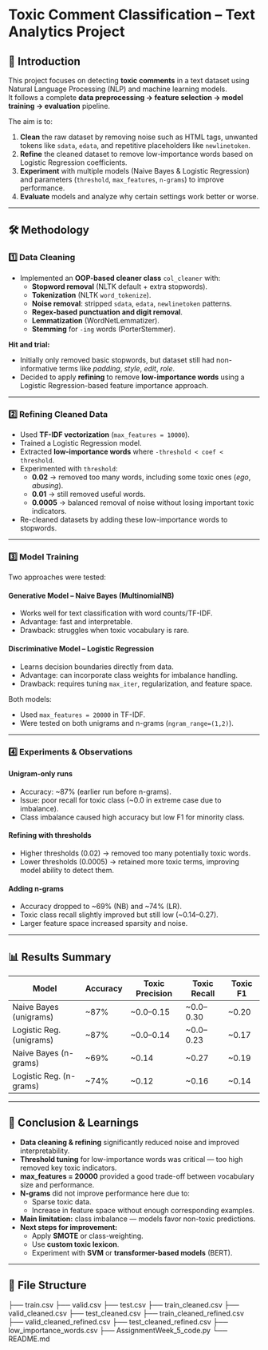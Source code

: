# Toxic Comment Classification – Text Analytics Project

## 📌 Introduction
This project focuses on detecting **toxic comments** in a text dataset using Natural Language Processing (NLP) and machine learning models.  
It follows a complete **data preprocessing → feature selection → model training → evaluation** pipeline.

The aim is to:
1. **Clean** the raw dataset by removing noise such as HTML tags, unwanted tokens like `sdata`, `edata`, and repetitive placeholders like `newlinetoken`.
2. **Refine** the cleaned dataset to remove low-importance words based on Logistic Regression coefficients.
3. **Experiment** with multiple models (Naive Bayes & Logistic Regression) and parameters (`threshold`, `max_features`, `n-grams`) to improve performance.
4. **Evaluate** models and analyze why certain settings work better or worse.

---

## 🛠 Methodology

### 1️⃣ Data Cleaning
- Implemented an **OOP-based cleaner class** `col_cleaner` with:
  - **Stopword removal** (NLTK default + extra stopwords).
  - **Tokenization** (NLTK `word_tokenize`).
  - **Noise removal**: stripped `sdata`, `edata`, `newlinetoken` patterns.
  - **Regex-based punctuation and digit removal**.
  - **Lemmatization** (WordNetLemmatizer).
  - **Stemming** for `-ing` words (PorterStemmer).

**Hit and trial:**  
- Initially only removed basic stopwords, but dataset still had non-informative terms like *padding*, *style*, *edit*, *role*.  
- Decided to apply **refining** to remove **low-importance words** using a Logistic Regression-based feature importance approach.

---

### 2️⃣ Refining Cleaned Data
- Used **TF-IDF vectorization** (`max_features = 10000`).
- Trained a Logistic Regression model.
- Extracted **low-importance words** where `-threshold < coef < threshold`.
- Experimented with `threshold`:
  - **0.02** → removed too many words, including some toxic ones (*ego*, *abusing*).
  - **0.01** → still removed useful words.
  - **0.0005** → balanced removal of noise without losing important toxic indicators.
- Re-cleaned datasets by adding these low-importance words to stopwords.

---

### 3️⃣ Model Training
Two approaches were tested:

#### **Generative Model – Naive Bayes (MultinomialNB)**
- Works well for text classification with word counts/TF-IDF.
- Advantage: fast and interpretable.
- Drawback: struggles when toxic vocabulary is rare.

#### **Discriminative Model – Logistic Regression**
- Learns decision boundaries directly from data.
- Advantage: can incorporate class weights for imbalance handling.
- Drawback: requires tuning `max_iter`, regularization, and feature space.

Both models:
- Used `max_features = 20000` in TF-IDF.
- Were tested on both unigrams and n-grams (`ngram_range=(1,2)`).

---

### 4️⃣ Experiments & Observations

#### **Unigram-only runs**
- Accuracy: ~87% (earlier run before n-grams).
- Issue: poor recall for toxic class (~0.0 in extreme case due to imbalance).
- Class imbalance caused high accuracy but low F1 for minority class.

#### **Refining with thresholds**
- Higher thresholds (0.02) → removed too many potentially toxic words.
- Lower thresholds (0.0005) → retained more toxic terms, improving model ability to detect them.

#### **Adding n-grams**
- Accuracy dropped to ~69% (NB) and ~74% (LR).
- Toxic class recall slightly improved but still low (~0.14–0.27).
- Larger feature space increased sparsity and noise.

---

## 📊 Results Summary

| Model                 | Accuracy | Toxic Precision | Toxic Recall | Toxic F1 |
|----------------------|----------|-----------------|--------------|----------|
| Naive Bayes (unigrams) | ~87%     | ~0.0–0.15       | ~0.0–0.30    | ~0.20    |
| Logistic Reg. (unigrams) | ~87%  | ~0.0–0.14       | ~0.0–0.23    | ~0.17    |
| Naive Bayes (n-grams) | ~69%     | ~0.14           | ~0.27        | ~0.19    |
| Logistic Reg. (n-grams) | ~74%  | ~0.12           | ~0.16        | ~0.14    |

---

## 📌 Conclusion & Learnings
- **Data cleaning & refining** significantly reduced noise and improved interpretability.
- **Threshold tuning** for low-importance words was critical — too high removed key toxic indicators.
- **max_features = 20000** provided a good trade-off between vocabulary size and performance.
- **N-grams** did not improve performance here due to:
  - Sparse toxic data.
  - Increase in feature space without enough corresponding examples.
- **Main limitation:** class imbalance — models favor non-toxic predictions.
- **Next steps for improvement:**
  - Apply **SMOTE** or class-weighting.
  - Use **custom toxic lexicon**.
  - Experiment with **SVM** or **transformer-based models** (BERT).

---

## 📂 File Structure
├── train.csv
├── valid.csv
├── test.csv
├── train_cleaned.csv
├── valid_cleaned.csv
├── test_cleaned.csv
├── train_cleaned_refined.csv
├── valid_cleaned_refined.csv
├── test_cleaned_refined.csv
├── low_importance_words.csv
├── AssignmentWeek_5_code.py
└── README.md

